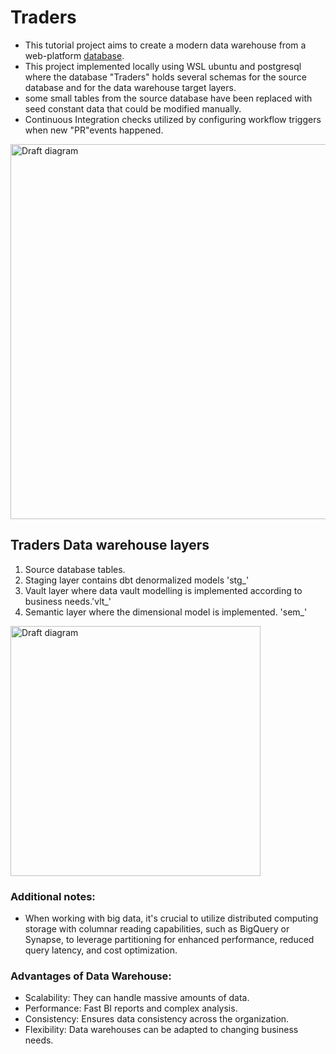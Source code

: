 # Traders
- This tutorial project aims to create a modern data warehouse from a web-platform [database][database_src].
- This project implemented locally using WSL ubuntu and postgresql where the database "Traders" holds several schemas for the source database and for the data warehouse target layers.
- some small tables from the source database have been replaced with seed constant data that could be modified manually.
- Continuous Integration checks utilized by configuring workflow triggers when new "PR"events happened.

<img src="https://github.com/AmmarSahyoun/dbt_traders/blob/main/assets/architecture.png" alt="Draft diagram" width="1000" height="600">

## Traders Data warehouse layers
1. Source database tables.
2. Staging layer contains dbt denormalized models 'stg_'
3. Vault layer where data vault modelling is implemented according to business needs.'vlt_'
4. Semantic layer where the dimensional model is implemented. 'sem_'

<img src="https://github.com/AmmarSahyoun/dbt_traders/blob/main/assets/starSchema.png" alt="Draft diagram" width="400" height="400">

### Additional notes:
- When working with big data, it's crucial to utilize distributed computing storage with columnar reading capabilities, such as BigQuery or Synapse, to leverage partitioning for enhanced performance, reduced query latency, and cost optimization.

 
### Advantages of Data Warehouse:
- Scalability: They can handle massive amounts of data.
- Performance: Fast BI reports and complex analysis.
- Consistency: Ensures data consistency across the organization.
- Flexibility: Data warehouses can be adapted to changing business needs.


[database_src]: https://github.com/AmmarSahyoun/dbt_traders/tree/main/database_src